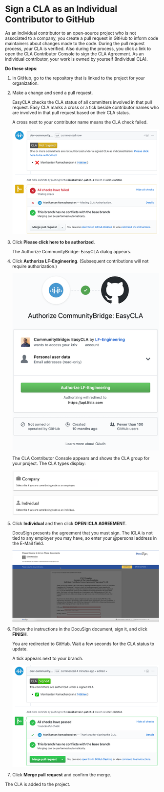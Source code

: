# Sign a CLA as an Individual Contributor to GitHub
As an individual contributor to an open-source project who is not associated to a company, you create a pull request in GitHub to inform code maintainers about changes made to the code. During the pull request process, your CLA is verified. Also during the process, you click a link to open the CLA Contributor Console to sign the CLA Agreement. As an individual contributor, your work is owned by yourself (Individual CLA).

**Do these steps**:

1. In GitHub, go to the repository that is linked to the project for your organization.

2. Make a change and send a pull request.

   EasyCLA checks the CLA status of all committers involved in that pull request. Easy CLA marks a cross or a tick beside contributor names who are involved in that pull request based on their CLA status.

   A cross next to your contributor name means the CLA check failed.

   ![CLA Check Failed](imgs/CLA-GitHub-Individual-Contributor-Fail.png)

3. Click **Please click here to be authorized**.

   The Authorize CommunityBridge: EasyCLA dialog appears.

4. Click ****Authorize LF-Engineering****. (Subsequent contributions will not require authorization.)

   ![Authorize CommunityBridge: EasyCLA](imgs/CLA-Authorize-EasyCLA.png)

   The CLA Contributor Console appears and shows the CLA group for your project. The CLA types display:

   ![Select CLA Type](imgs/CLA-GitHub-Select-company-or-individual.png)

5. Click **Individual** and then click **OPEN ICLA AGREEMENT**.

   DocuSign presents the agreement that you must sign. The ICLA is not tied to any employer you may have, so enter your @personal address in the E-Mail field.

   ![DocuSign](imgs/CLA-DocuSign.png)

6. Follow the instructions in the DocuSign document, sign it, and click **FINISH**.

   You are redirected to GitHub. Wait a few seconds for the CLA status to update.

   A tick appears next to your branch.

   ![GitHub Individual Contributor Pass](imgs/CLA-GItHub-Individual-Contributor-Pass.png)

7. Click **Merge pull request** and confirm the merge.

The CLA is added to the project.
